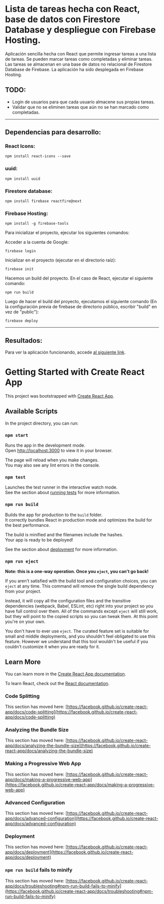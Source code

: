 # Lista de tareas hecha con React, base de datos con Firestore Database y despliegue con Firebase Hosting.

Aplicación sencilla hecha con React que permite ingresar tareas a una lista de tareas. Se pueden marcar tareas como completadas y eliminar tareas. Las tareas se almacenan en una base de datos no relacional de Firestore Database de Firebase. La aplicación ha sido desplegada en Firebase Hosting.

## TODO:

- Login de usuarios para que cada usuario almacene sus propias tareas.
- Validar que no se eliminen tareas que aún no se han marcado como completadas.

---

## Dependencias para desarrollo:

### React Icons:

```
npm install react-icons --save
```

### uuid:

```
npm install uuid
```

### Firestore database:

```
npm install firebase reactfire@next
```

### Firebase Hosting:

```
npm install -g firebase-tools
```

Para inicializar el proyecto, ejecutar los siguientes comandos:

Acceder a la cuenta de Google:

```
firebase login
```

Inicializar en el proyecto (ejecutar en el directorio raíz):

```
firebase init
```

Hacemos un build del proyecto. En el caso de React, ejecutar el siguiente comando:

```
npm run build
```

Luego de hacer el build del proyecto, ejecutamos el siguiente comando (En la configuración previa de firebase de directorio público, escribir "build" en vez de "public"):

```
firebase deploy
```

---

## Resultados:

Para ver la aplicación funcionando, accede [al siguiente link](https://lista-tareas-react-ea234.web.app).

# Getting Started with Create React App

This project was bootstrapped with [Create React App](https://github.com/facebook/create-react-app).

## Available Scripts

In the project directory, you can run:

### `npm start`

Runs the app in the development mode.\
Open [http://localhost:3000](http://localhost:3000) to view it in your browser.

The page will reload when you make changes.\
You may also see any lint errors in the console.

### `npm test`

Launches the test runner in the interactive watch mode.\
See the section about [running tests](https://facebook.github.io/create-react-app/docs/running-tests) for more information.

### `npm run build`

Builds the app for production to the `build` folder.\
It correctly bundles React in production mode and optimizes the build for the best performance.

The build is minified and the filenames include the hashes.\
Your app is ready to be deployed!

See the section about [deployment](https://facebook.github.io/create-react-app/docs/deployment) for more information.

### `npm run eject`

**Note: this is a one-way operation. Once you `eject`, you can't go back!**

If you aren't satisfied with the build tool and configuration choices, you can `eject` at any time. This command will remove the single build dependency from your project.

Instead, it will copy all the configuration files and the transitive dependencies (webpack, Babel, ESLint, etc) right into your project so you have full control over them. All of the commands except `eject` will still work, but they will point to the copied scripts so you can tweak them. At this point you're on your own.

You don't have to ever use `eject`. The curated feature set is suitable for small and middle deployments, and you shouldn't feel obligated to use this feature. However we understand that this tool wouldn't be useful if you couldn't customize it when you are ready for it.

## Learn More

You can learn more in the [Create React App documentation](https://facebook.github.io/create-react-app/docs/getting-started).

To learn React, check out the [React documentation](https://reactjs.org/).

### Code Splitting

This section has moved here: [https://facebook.github.io/create-react-app/docs/code-splitting](https://facebook.github.io/create-react-app/docs/code-splitting)

### Analyzing the Bundle Size

This section has moved here: [https://facebook.github.io/create-react-app/docs/analyzing-the-bundle-size](https://facebook.github.io/create-react-app/docs/analyzing-the-bundle-size)

### Making a Progressive Web App

This section has moved here: [https://facebook.github.io/create-react-app/docs/making-a-progressive-web-app](https://facebook.github.io/create-react-app/docs/making-a-progressive-web-app)

### Advanced Configuration

This section has moved here: [https://facebook.github.io/create-react-app/docs/advanced-configuration](https://facebook.github.io/create-react-app/docs/advanced-configuration)

### Deployment

This section has moved here: [https://facebook.github.io/create-react-app/docs/deployment](https://facebook.github.io/create-react-app/docs/deployment)

### `npm run build` fails to minify

This section has moved here: [https://facebook.github.io/create-react-app/docs/troubleshooting#npm-run-build-fails-to-minify](https://facebook.github.io/create-react-app/docs/troubleshooting#npm-run-build-fails-to-minify)
